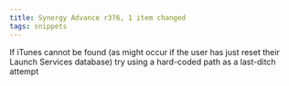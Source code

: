 ```yaml
---
title: Synergy Advance r376, 1 item changed
tags: snippets
---
```


If iTunes cannot be found (as might occur if the user has just reset their Launch Services database) try using a hard-coded path as a last-ditch attempt
